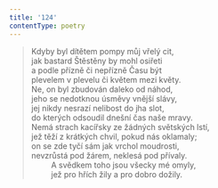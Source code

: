 ```yaml
---
title: '124'
contentType: poetry
---
```


<section>

> Kdyby byl dítětem pompy můj vřelý cit,  
> jak bastard Štěstěny by mohl osiřeti  
> a podle přízně či nepřízně Času být  
> plevelem v plevelu či květem mezi květy.  
> Ne, on byl zbudován daleko od náhod,  
> jeho se nedotknou úsměvy vnější slávy,  
> jej nikdy nesrazí nelibost do jha slot,  
> do kterých odsoudil dnešní čas naše mravy.  
> Nemá strach kacířsky ze žádných světských lstí,  
> jež těží z krátkých chvil, pokud nás oklamaly;  
> on se zde tyčí sám jak vrchol moudrosti,  
> nevzrůstá pod žárem, neklesá pod přívaly.  
>          A svědkem toho jsou všecky mé omyly,  
>          jež pro hřích žily a pro dobro dožily.

</section>
